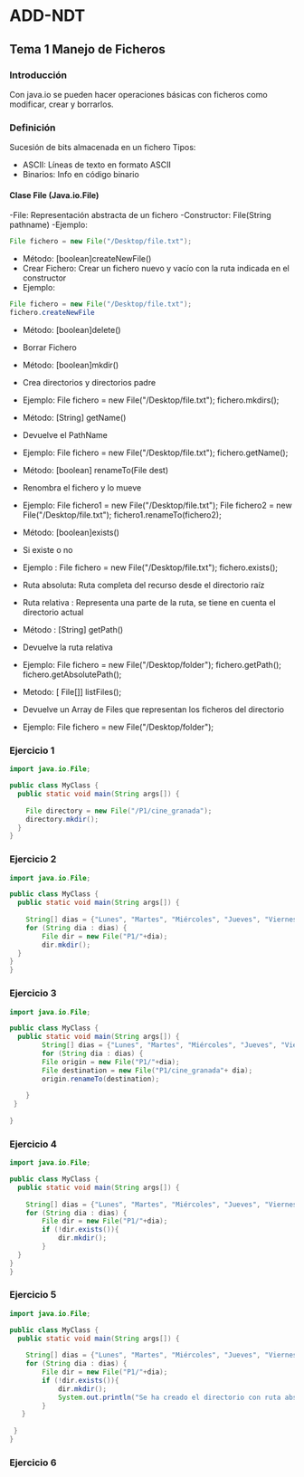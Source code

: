 # ADD-NDT

## Tema 1 Manejo de Ficheros

### Introducción
Con java.io se pueden hacer operaciones básicas con ficheros como modificar, crear y borrarlos.

### Definición
Sucesión de bits almacenada en un fichero
Tipos:
- ASCII: Líneas de texto en formato ASCII
- Binarios: Info en código binario

#### Clase File (Java.io.File)
-File: Representación abstracta de un fichero
-Constructor: File(String pathname)
-Ejemplo:  
```java
File fichero = new File("/Desktop/file.txt");
```
- Método: [boolean]createNewFile()
- Crear Fichero: Crear un fichero nuevo y vacío con la  ruta indicada en el constructor
- Ejemplo:
```java
File fichero = new File("/Desktop/file.txt");
fichero.createNewFile
```
- Método: [boolean]delete()
- Borrar Fichero

- Método: [boolean]mkdir()
- Crea directorios y directorios padre
- Ejemplo: File fichero = new File("/Desktop/file.txt");
  fichero.mkdirs();
  
- Método: [String] getName()
- Devuelve el PathName
- Ejemplo: File fichero = new File("/Desktop/file.txt");
  fichero.getName();

- Método: [boolean] renameTo(File dest)
- Renombra el fichero y lo mueve
- Ejemplo:
  File fichero1 = new File("/Desktop/file.txt");
  File fichero2 = new File("/Desktop/file.txt");
  fichero1.renameTo(fichero2);

- Método: [boolean]exists()
-  Si existe o no
-  Ejemplo :
File fichero = new File("/Desktop/file.txt");
fichero.exists();

- Ruta absoluta: Ruta completa del recurso desde el directorio raíz
- Ruta relativa : Representa una parte de la ruta, se tiene en cuenta el directorio actual

- Método : [String] getPath()
- Devuelve la ruta relativa
- Ejemplo:
File fichero = new File("/Desktop/folder");
fichero.getPath();
fichero.getAbsolutePath();

- Metodo: [ File[]] listFiles();
- Devuelve un Array de Files que representan los ficheros del directorio
- Ejemplo:  File fichero = new File("/Desktop/folder");
### Ejercicio 1
```java
import java.io.File;

public class MyClass {
  public static void main(String args[]) {
      
    File directory = new File("/P1/cine_granada");
    directory.mkdir();
  }
}
```

### Ejercicio 2

```java
import java.io.File;

public class MyClass {
  public static void main(String args[]) {
      
    String[] dias = {"Lunes", "Martes", "Miércoles", "Jueves", "Viernes", "Sábado", "Domingo"};
    for (String dia : dias) {
        File dir = new File("P1/"+dia);
        dir.mkdir();
  }
}
}
```

### Ejercicio 3
```java
import java.io.File;

public class MyClass {
  public static void main(String args[]) {
        String[] dias = {"Lunes", "Martes", "Miércoles", "Jueves", "Viernes", "Sábado", "Domingo"};
        for (String dia : dias) {
        File origin = new File("P1/"+dia);
        File destination = new File("P1/cine_granada"+ dia);
        origin.renameTo(destination);
        
    }
 }
    
}
```

### Ejercicio 4
```java
import java.io.File;

public class MyClass {
  public static void main(String args[]) {
    
    String[] dias = {"Lunes", "Martes", "Miércoles", "Jueves", "Viernes", "Sábado", "Domingo"};
    for (String dia : dias) {
        File dir = new File("P1/"+dia);
        if (!dir.exists()){
            dir.mkdir();
        }
  }
}
}
```

### Ejercicio 5
```java
import java.io.File;

public class MyClass {
  public static void main(String args[]) {
    
    String[] dias = {"Lunes", "Martes", "Miércoles", "Jueves", "Viernes", "Sábado", "Domingo"};
    for (String dia : dias) {
        File dir = new File("P1/"+dia);
        if (!dir.exists()){
            dir.mkdir();
            System.out.println("Se ha creado el directorio con ruta absoluta:"+ dir.getAbsolutePath());
        }
   }
   
 }
}
```
### Ejercicio 6
```java

```
